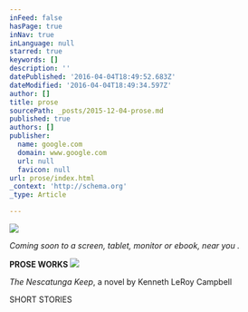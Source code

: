 ```yaml
---
inFeed: false
hasPage: true
inNav: true
inLanguage: null
starred: true
keywords: []
description: ''
datePublished: '2016-04-04T18:49:52.683Z'
dateModified: '2016-04-04T18:49:34.597Z'
author: []
title: prose
sourcePath: _posts/2015-12-04-prose.md
published: true
authors: []
publisher:
  name: google.com
  domain: www.google.com
  url: null
  favicon: null
url: prose/index.html
_context: 'http://schema.org'
_type: Article

---
```

![](https://the-grid-user-content.s3-us-west-2.amazonaws.com/61dde1ef-7241-48c4-9f5f-ba1f0a0343f4.png)

_Coming soon to a screen, tablet, monitor or ebook, near you ._

**PROSE  WORKS**
![](https://the-grid-user-content.s3-us-west-2.amazonaws.com/9efcd370-4a1e-45d4-9ebc-f6278a0ede2e.jpg)

_The Nescatunga Keep_, a novel by Kenneth LeRoy Campbell

SHORT STORIES